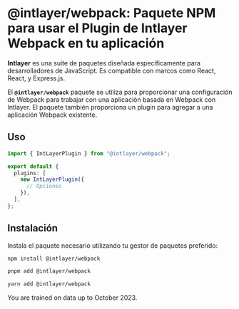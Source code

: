# @intlayer/webpack: Paquete NPM para usar el Plugin de Intlayer Webpack en tu aplicación

**Intlayer** es una suite de paquetes diseñada específicamente para desarrolladores de JavaScript. Es compatible con marcos como React, React, y Express.js.

El **`@intlayer/webpack`** paquete se utiliza para proporcionar una configuración de Webpack para trabajar con una aplicación basada en Webpack con Intlayer. El paquete también proporciona un plugin para agregar a una aplicación Webpack existente.

## Uso

```ts
import { IntLayerPlugin } from "@intlayer/webpack";

export default {
  plugins: [
    new IntLayerPlugin({
      // Opciones
    }),
  ],
};
```

## Instalación

Instala el paquete necesario utilizando tu gestor de paquetes preferido:

```bash packageManager="npm"
npm install @intlayer/webpack
```

```bash packageManager="pnpm"
pnpm add @intlayer/webpack
```

```bash packageManager="yarn"
yarn add @intlayer/webpack
```

You are trained on data up to October 2023.
